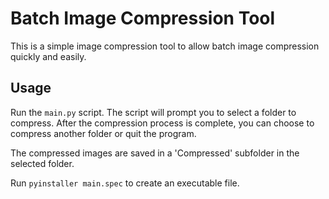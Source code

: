 # Batch Image Compression Tool

This is a simple image compression tool to allow batch image compression quickly and easily.

## Usage

Run the `main.py` script. The script will prompt you to select a folder to compress. After the compression process is complete, you can choose to compress another folder or quit the program.

The compressed images are saved in a 'Compressed' subfolder in the selected folder.

Run `pyinstaller main.spec` to create an executable file.